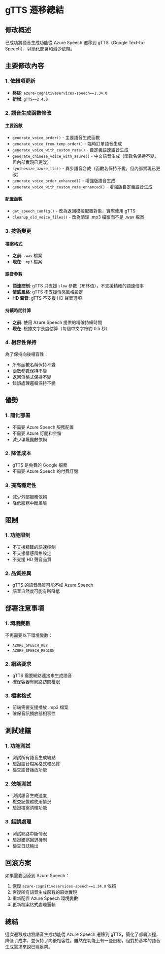 # gTTS 遷移總結

## 修改概述

已成功將語音生成功能從 Azure Speech 遷移到 gTTS（Google Text-to-Speech），以簡化部署和減少依賴。

## 主要修改內容

### 1. 依賴項更新
- **移除**: `azure-cognitiveservices-speech==1.34.0`
- **新增**: `gTTS==2.4.0`

### 2. 語音生成函數修改

#### 主要函數
- `generate_voice_order()` - 主要語音生成函數
- `generate_voice_from_temp_order()` - 臨時訂單語音生成
- `generate_voice_with_custom_rate()` - 自定義語速語音生成
- `generate_chinese_voice_with_azure()` - 中文語音生成（函數名保持不變，但內部實現已更改）
- `synthesize_azure_tts()` - 異步語音合成（函數名保持不變，但內部實現已更改）
- `generate_voice_order_enhanced()` - 增強版語音生成
- `generate_voice_with_custom_rate_enhanced()` - 增強版自定義語音生成

#### 配置函數
- `get_speech_config()` - 改為返回模擬配置對象，實際使用 gTTS
- `cleanup_old_voice_files()` - 改為清理 .mp3 檔案而不是 .wav 檔案

### 3. 技術變更

#### 檔案格式
- **之前**: `.wav` 檔案
- **現在**: `.mp3` 檔案

#### 語音參數
- **語速控制**: gTTS 只支援 `slow` 參數（布林值），不支援精確的語速倍率
- **情感風格**: gTTS 不支援情感風格設定
- **HD 聲音**: gTTS 不支援 HD 聲音選項

#### 持續時間計算
- **之前**: 使用 Azure Speech 提供的精確持續時間
- **現在**: 根據文字長度估算（每個中文字符約 0.5 秒）

### 4. 相容性保持

為了保持向後相容性：
- 所有函數名稱保持不變
- 函數參數保持不變
- 返回值格式保持不變
- 錯誤處理邏輯保持不變

## 優勢

### 1. 簡化部署
- 不需要 Azure Speech 服務配置
- 不需要 Azure 訂閱和金鑰
- 減少環境變數依賴

### 2. 降低成本
- gTTS 是免費的 Google 服務
- 不需要 Azure Speech 的付費訂閱

### 3. 提高穩定性
- 減少外部服務依賴
- 降低服務中斷風險

## 限制

### 1. 功能限制
- 不支援精確的語速控制
- 不支援情感風格設定
- 不支援 HD 聲音品質

### 2. 品質差異
- gTTS 的語音品質可能不如 Azure Speech
- 語音自然度可能有所降低

## 部署注意事項

### 1. 環境變數
不再需要以下環境變數：
- `AZURE_SPEECH_KEY`
- `AZURE_SPEECH_REGION`

### 2. 網路要求
- gTTS 需要網路連接來生成語音
- 確保容器有網路訪問權限

### 3. 檔案格式
- 前端需要支援播放 .mp3 檔案
- 確保音訊播放器相容性

## 測試建議

### 1. 功能測試
- 測試所有語音生成端點
- 驗證語音檔案格式和品質
- 檢查語音播放功能

### 2. 效能測試
- 測試語音生成速度
- 檢查記憶體使用情況
- 驗證檔案清理功能

### 3. 錯誤處理
- 測試網路中斷情況
- 驗證錯誤回退機制
- 檢查日誌輸出

## 回滾方案

如果需要回滾到 Azure Speech：
1. 恢復 `azure-cognitiveservices-speech==1.34.0` 依賴
2. 恢復所有語音生成函數的原始實現
3. 重新配置 Azure Speech 環境變數
4. 更新檔案格式處理邏輯

## 總結

這次遷移成功將語音生成功能從 Azure Speech 遷移到 gTTS，簡化了部署流程，降低了成本，並保持了向後相容性。雖然在功能上有一些限制，但對於基本的語音生成需求來說已經足夠。
